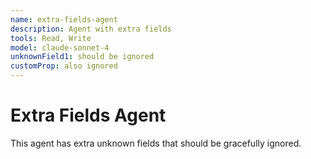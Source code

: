 ```yaml
---
name: extra-fields-agent
description: Agent with extra fields
tools: Read, Write
model: claude-sonnet-4
unknownField1: should be ignored
customProp: also ignored
---
```


# Extra Fields Agent

This agent has extra unknown fields that should be gracefully ignored.
